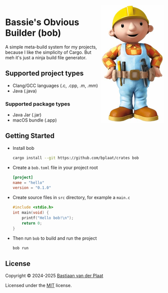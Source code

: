 <img align="right" src="docs/bob-the-builder.jpg" width="200" alt="Bob the Builder">

# Bassie's Obvious Builder (bob)

A simple meta-build system for my projects, because I like the simplicity of Cargo. But meh it's just a ninja build file generator.

## Supported project types

-   Clang/GCC languages (.c, .cpp, .m, .mm)
-   Java (.java)

### Supported package types

-   Java Jar (.jar)
-   macOS bundle (.app)

## Getting Started

-   Install bob

    ```sh
    cargo install --git https://github.com/bplaat/crates bob
    ```

-   Create a `bob.toml` file in your project root

    ```toml
    [project]
    name = "hello"
    version = "0.1.0"
    ```

-   Create source files in `src` directory, for example a `main.c`

    ```c
    #include <stdio.h>
    int main(void) {
        printf("Hello bob!\n");
        return 0;
    }
    ```

-   Then run `bob` to build and run the project

    ```sh
    bob run
    ```

## License

Copyright © 2024-2025 [Bastiaan van der Plaat](https://github.com/bplaat)

Licensed under the [MIT](../../LICENSE) license.
